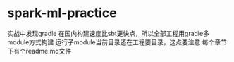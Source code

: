 # spark-ml-practice
实战中发现gradle 在国内构建速度比sbt更快点，所以全部工程用gradle多module方式构建
运行子module当前目录还在工程要目录，这点要注意
每个章节下有个readme.md文件



   

